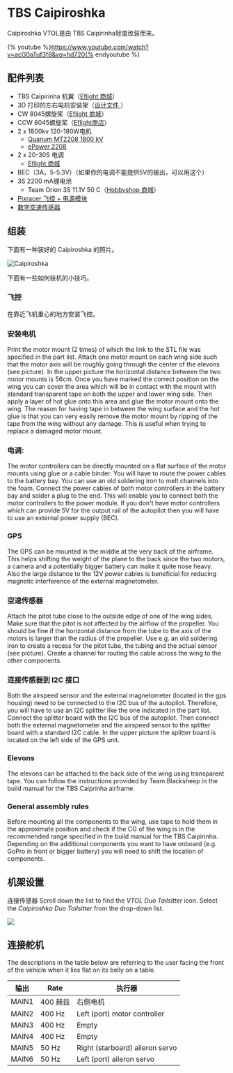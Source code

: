 # TBS Caipiroshka

Caipiroshka VTOL是由 TBS Caipirinha轻度改装而来。

{% youtube %}https://www.youtube.com/watch?v=acG0aTuf3f8&vq=hd720{% endyoutube %}

## 配件列表

* TBS Caipirinha 机翼（[Eflight 商城](http://www.eflight.ch/shop/USER_ARTIKEL_HANDLING_AUFRUF.php?von_suchresultat=true&Ziel_ID=19638&Kategorie_ID=110923)）
* 3D 打印的左右电机安装架（<a href="https://github.com/PX4/px4_user_guide/raw/master/assets/airframes/vtol/caipiroshka/motor_mounts.zip" target="_blank">设计文件 </a>）
* CW 8045螺旋桨（[Eflight 商城](http://www.eflight.ch/shop/USER_ARTIKEL_HANDLING_AUFRUF.php?von_suchresultat=true&Ziel_ID=19532&Kategorie_ID=288)）
* CCW 8045螺旋桨（[Eflight商店](http://www.eflight.ch/shop/USER_ARTIKEL_HANDLING_AUFRUF.php?von_suchresultat=true&Ziel_ID=19533&Kategorie_ID=288)）
* 2 x 1800kv 120-180W电机 
  * [Quanum MT2208 1800 kV](http://www.hobbyking.com/hobbyking/store/__67014__Quanum_MT_Series_2208_1800KV_Brushless_Multirotor_Motor_Built_by_DYS.html)
  * [ePower 2208](http://www.eflight.ch/pi/ePower-X-22081.html)
* 2 x 20-30S 电调 
  * [Eflight 商城](http://www.eflight.ch/shop/USER_ARTIKEL_HANDLING_AUFRUF.php?von_suchresultat=true&Ziel_ID=19713&Kategorie_ID=36077)
* BEC（3A，5-5.3V）（如果你的电调不能提供5V的输出，可以用这个）
* 3S 2200 mA锂电池 
  * Team Orion 3S 11.1V 50 C（[Hobbyshop 商城](https://www.hobbyshop.ch/modellbau-elektronik/akku/team-orion-lipo-2200-3s-11-1v-50c-xt60-ori60163.html)）
* [Pixracer 飞控 + 电源模块](../flight_controller/pixracer.md)
* [数字空速传感器](http://www.hobbyking.com/hobbyking/store/__62752__HKPilot_32_Digital_Air_Speed_Sensor_And_Pitot_Tube_Set.html)

## 组装

下面有一种装好的 Caipiroshka 的照片。

![Caipiroshka](../../assets/airframes/vtol/caipiroshka/caipiroshka.jpg)

下面有一些如何装机的小技巧。

### 飞控

在靠近飞机重心的地方安装飞控。

### 安装电机

Print the motor mount (2 times) of which the link to the STL file was specified in the part list. Attach one motor mount on each wing side such that the motor axis will be roughly going through the center of the elevons (see picture). In the upper picture the horizontal distance between the two motor mounts is 56cm. Once you have marked the correct position on the wing you can cover the area which will be in contact with the mount with standard transparent tape on both the upper and lower wing side. Then apply a layer of hot glue onto this area and glue the motor mount onto the wing. The reason for having tape in between the wing surface and the hot glue is that you can very easily remove the motor mount by ripping of the tape from the wing without any damage. This is useful when trying to replace a damaged motor mount.

### 电调:

The motor controllers can be directly mounted on a flat surface of the motor mounts using glue or a cable binder. You will have to route the power cables to the battery bay. You can use an old soldering iron to melt channels into the foam. Connect the power cables of both motor controllers in the battery bay and solder a plug to the end. This will enable you to connect both the motor controllers to the power module. If you don't have motor controllers which can provide 5V for the output rail of the autopilot then you will have to use an external power supply (BEC).

### GPS

The GPS can be mounted in the middle at the very back of the airframe. This helps shifting the weight of the plane to the back since the two motors, a camera and a potentially bigger battery can make it quite nose heavy. Also the large distance to the 12V power cables is beneficial for reducing magnetic interference of the external magnetometer.

### 空速传感器

Attach the pitot tube close to the outside edge of one of the wing sides. Make sure that the pitot is not affected by the airflow of the propeller. You should be fine if the horizontal distance from the tube to the axis of the motors is larger than the radius of the propeller. Use e.g. an old soldering iron to create a recess for the pitot tube, the tubing and the actual sensor (see picture). Create a channel for routing the cable across the wing to the other components.

### 连接传感器到 I2C 接口

Both the airspeed sensor and the external magnetometer (located in the gps housing) need to be connected to the I2C bus of the autopilot. Therefore, you will have to use an I2C splitter like the one indicated in the part list. Connect the splitter board with the I2C bus of the autopilot. Then connect both the external magnetometer and the airspeed sensor to the splitter board with a standard I2C cable. In the upper picture the splitter board is located on the left side of the GPS unit.

### Elevons

The elevons can be attached to the back side of the wing using transparent tape. You can follow the instructions provided by Team Blacksheep in the build manual for the TBS Caiprinha airframe.

### General assembly rules

Before mounting all the components to the wing, use tape to hold them in the approximate position and check if the CG of the wing is in the recommended range specified in the build manual for the TBS Caipirinha. Depending on the additional components you want to have onboard (e.g. GoPro in front or bigger battery) you will need to shift the location of components.

## 机架设置

连接传感器 Scroll down the list to find the *VTOL Duo Tailsitter* icon. Select the *Caipiroshka Duo Tailsitter* from the drop-down list.

![](../../images/qgc/setup/airframe_px4_vtol_caipiroshka_duo_tailsitter.jpg)

## 连接舵机

The descriptions in the table below are referring to the user facing the front of the vehicle when it lies flat on its belly on a table.

| 输出    | Rate   | 执行器                             |
| ----- | ------ | ------------------------------- |
| MAIN1 | 400 赫兹 | 右侧电机                            |
| MAIN2 | 400 Hz | Left (port) motor controller    |
| MAIN3 | 400 Hz | Empty                           |
| MAIN4 | 400 Hz | Empty                           |
| MAIN5 | 50 Hz  | Right (starboard) aileron servo |
| MAIN6 | 50 Hz  | Left (port) aileron servo       |